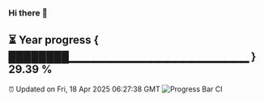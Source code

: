 ### Hi there 👋
⏳ Year progress { ████████▁▁▁▁▁▁▁▁▁▁▁▁▁▁▁▁▁▁▁▁▁▁ } 29.39 %
---
⏰ Updated on Fri, 18 Apr 2025 06:27:38 GMT
![Progress Bar CI](https://github.com/liununu/liununu/workflows/Progress%20Bar%20CI/badge.svg)
